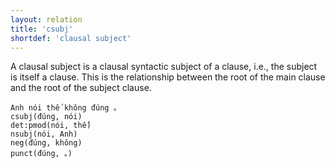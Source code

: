 ```yaml
---
layout: relation
title: 'csubj'
shortdef: 'clausal subject'
---
```


A clausal subject is a clausal syntactic subject of a clause, i.e., the subject is itself a clause. This
is the relationship between the root of the main clause and the root of the subject clause.

<pre><code class="language-sdparse">Anh nói thế không đúng 。
csubj(đúng, nói)
det:pmod(nói, thế)
nsubj(nói, Anh)
neg(đúng, không)
punct(đúng, 。)
</code></pre>
<!-- Interlanguage links updated Út zář 29 20:23:27 CEST 2020 -->
